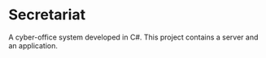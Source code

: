 # Secretariat
A cyber-office system developed in C#. This project contains a server and an application.
